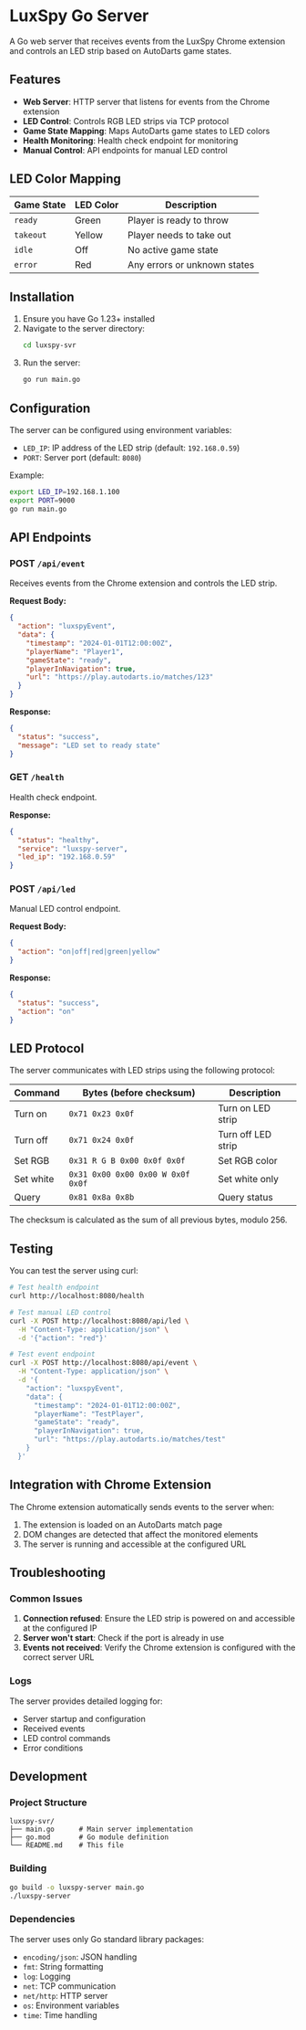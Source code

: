 # LuxSpy Go Server

A Go web server that receives events from the LuxSpy Chrome extension and controls an LED strip based on AutoDarts game states.

## Features

- **Web Server**: HTTP server that listens for events from the Chrome extension
- **LED Control**: Controls RGB LED strips via TCP protocol
- **Game State Mapping**: Maps AutoDarts game states to LED colors
- **Health Monitoring**: Health check endpoint for monitoring
- **Manual Control**: API endpoints for manual LED control

## LED Color Mapping

| Game State | LED Color | Description |
|------------|-----------|-------------|
| `ready`    | Green     | Player is ready to throw |
| `takeout`  | Yellow    | Player needs to take out |
| `idle`     | Off       | No active game state |
| `error`    | Red       | Any errors or unknown states |

## Installation

1. Ensure you have Go 1.23+ installed
2. Navigate to the server directory:
   ```bash
   cd luxspy-svr
   ```
3. Run the server:
   ```bash
   go run main.go
   ```

## Configuration

The server can be configured using environment variables:

- `LED_IP`: IP address of the LED strip (default: `192.168.0.59`)
- `PORT`: Server port (default: `8080`)

Example:
```bash
export LED_IP=192.168.1.100
export PORT=9000
go run main.go
```

## API Endpoints

### POST `/api/event`
Receives events from the Chrome extension and controls the LED strip.

**Request Body:**
```json
{
  "action": "luxspyEvent",
  "data": {
    "timestamp": "2024-01-01T12:00:00Z",
    "playerName": "Player1",
    "gameState": "ready",
    "playerInNavigation": true,
    "url": "https://play.autodarts.io/matches/123"
  }
}
```

**Response:**
```json
{
  "status": "success",
  "message": "LED set to ready state"
}
```

### GET `/health`
Health check endpoint.

**Response:**
```json
{
  "status": "healthy",
  "service": "luxspy-server",
  "led_ip": "192.168.0.59"
}
```

### POST `/api/led`
Manual LED control endpoint.

**Request Body:**
```json
{
  "action": "on|off|red|green|yellow"
}
```

**Response:**
```json
{
  "status": "success",
  "action": "on"
}
```

## LED Protocol

The server communicates with LED strips using the following protocol:

| Command | Bytes (before checksum) | Description |
|---------|------------------------|-------------|
| Turn on | `0x71 0x23 0x0f` | Turn on LED strip |
| Turn off | `0x71 0x24 0x0f` | Turn off LED strip |
| Set RGB | `0x31 R G B 0x00 0x0f 0x0f` | Set RGB color |
| Set white | `0x31 0x00 0x00 0x00 W 0x0f 0x0f` | Set white only |
| Query | `0x81 0x8a 0x8b` | Query status |

The checksum is calculated as the sum of all previous bytes, modulo 256.

## Testing

You can test the server using curl:

```bash
# Test health endpoint
curl http://localhost:8080/health

# Test manual LED control
curl -X POST http://localhost:8080/api/led \
  -H "Content-Type: application/json" \
  -d '{"action": "red"}'

# Test event endpoint
curl -X POST http://localhost:8080/api/event \
  -H "Content-Type: application/json" \
  -d '{
    "action": "luxspyEvent",
    "data": {
      "timestamp": "2024-01-01T12:00:00Z",
      "playerName": "TestPlayer",
      "gameState": "ready",
      "playerInNavigation": true,
      "url": "https://play.autodarts.io/matches/test"
    }
  }'
```

## Integration with Chrome Extension

The Chrome extension automatically sends events to the server when:

1. The extension is loaded on an AutoDarts match page
2. DOM changes are detected that affect the monitored elements
3. The server is running and accessible at the configured URL

## Troubleshooting

### Common Issues

1. **Connection refused**: Ensure the LED strip is powered on and accessible at the configured IP
2. **Server won't start**: Check if the port is already in use
3. **Events not received**: Verify the Chrome extension is configured with the correct server URL

### Logs

The server provides detailed logging for:
- Server startup and configuration
- Received events
- LED control commands
- Error conditions

## Development

### Project Structure

```
luxspy-svr/
├── main.go      # Main server implementation
├── go.mod       # Go module definition
└── README.md    # This file
```

### Building

```bash
go build -o luxspy-server main.go
./luxspy-server
```

### Dependencies

The server uses only Go standard library packages:
- `encoding/json`: JSON handling
- `fmt`: String formatting
- `log`: Logging
- `net`: TCP communication
- `net/http`: HTTP server
- `os`: Environment variables
- `time`: Time handling 